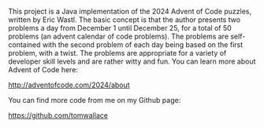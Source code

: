 This project is a Java implementation of the 2024 Advent of Code puzzles, written by Eric Wastl.  The basic concept is that the author presents two problems a day from December 1 until December 25, for a total of 50 problems (an advent calendar of code problems).  The problems are self-contained with the second problem of each day being based on the first problem, with a twist.  The problems are appropriate for a variety of developer skill levels and are rather witty and fun.  You can learn more about Advent of Code here:

http://adventofcode.com/2024/about

You can find more code from me on my Github page:

https://github.com/tomwallace